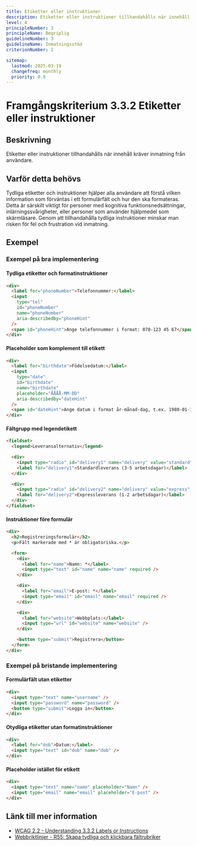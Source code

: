 ```yaml
---
title: Etiketter eller instruktioner
description: Etiketter eller instruktioner tillhandahålls när innehåll kräver inmatning från användare.
level: A
principleNumber: 3
principleName: Begriplig
guidelineNumber: 3
guidelineName: Inmatningsstöd
criterionNumber: 2

sitemap:
  lastmod: 2025-03-19
  changefreq: monthly
  priority: 0.8
---
```


# Framgångskriterium 3.3.2 Etiketter eller instruktioner

## Beskrivning

Etiketter eller instruktioner tillhandahålls när innehåll kräver inmatning från användare.

## Varför detta behövs

Tydliga etiketter och instruktioner hjälper alla användare att förstå vilken information som förväntas i ett formulärfält och hur den ska formateras. Detta är särskilt viktigt för personer med kognitiva funktionsnedsättningar, inlärningssvårigheter, eller personer som använder hjälpmedel som skärmläsare. Genom att tillhandahålla tydliga instruktioner minskar man risken för fel och frustration vid inmatning.

## Exempel

### Exempel på bra implementering

#### Tydliga etiketter och formatinstruktioner

```html
<div>
  <label for="phoneNumber">Telefonnummer:</label>
  <input
    type="tel"
    id="phoneNumber"
    name="phoneNumber"
    aria-describedby="phoneHint"
  />
  <span id="phoneHint">Ange telefonnummer i format: 070-123 45 67</span>
</div>
```

#### Placeholder som komplement till etikett

```html
<div>
  <label for="birthdate">Födelsedatum:</label>
  <input
    type="date"
    id="birthdate"
    name="birthdate"
    placeholder="ÅÅÅÅ-MM-DD"
    aria-describedby="dateHint"
  />
  <span id="dateHint">Ange datum i format år-månad-dag, t.ex. 1980-01-15</span>
</div>
```

#### Fältgrupp med legendetikett

```html
<fieldset>
  <legend>Leveransalternativ</legend>

  <div>
    <input type="radio" id="delivery1" name="delivery" value="standard" />
    <label for="delivery1">Standardleverans (3-5 arbetsdagar)</label>
  </div>

  <div>
    <input type="radio" id="delivery2" name="delivery" value="express" />
    <label for="delivery2">Expressleverans (1-2 arbetsdagar)</label>
  </div>
</fieldset>
```

#### Instruktioner före formulär

```html
<div>
  <h2>Registreringsformulär</h2>
  <p>Fält markerade med * är obligatoriska.</p>

  <form>
    <div>
      <label for="name">Namn: *</label>
      <input type="text" id="name" name="name" required />
    </div>

    <div>
      <label for="email">E-post: *</label>
      <input type="email" id="email" name="email" required />
    </div>

    <div>
      <label for="website">Webbplats:</label>
      <input type="url" id="website" name="website" />
    </div>

    <button type="submit">Registrera</button>
  </form>
</div>
```

### Exempel på bristande implementering

#### Formulärfält utan etiketter

```html
<div>
  <input type="text" name="username" />
  <input type="password" name="password" />
  <button type="submit">Logga in</button>
</div>
```

#### Otydliga etiketter utan formatinstruktioner

```html
<div>
  <label for="dob">Datum:</label>
  <input type="text" id="dob" name="dob" />
</div>
```

#### Placeholder istället för etikett

```html
<div>
  <input type="text" name="name" placeholder="Namn" />
  <input type="email" name="email" placeholder="E-post" />
</div>
```

## Länk till mer information

- [WCAG 2.2 - Understanding 3.3.2 Labels or Instructions](https://www.w3.org/WAI/WCAG22/Understanding/labels-or-instructions.html)
- [Webbriktlinjer - R55: Skapa tydliga och klickbara fältrubriker](https://www.digg.se/webbriktlinjer/alla-webbriktlinjer/skapa-tydliga-och-klickbara-faltrubriker)

